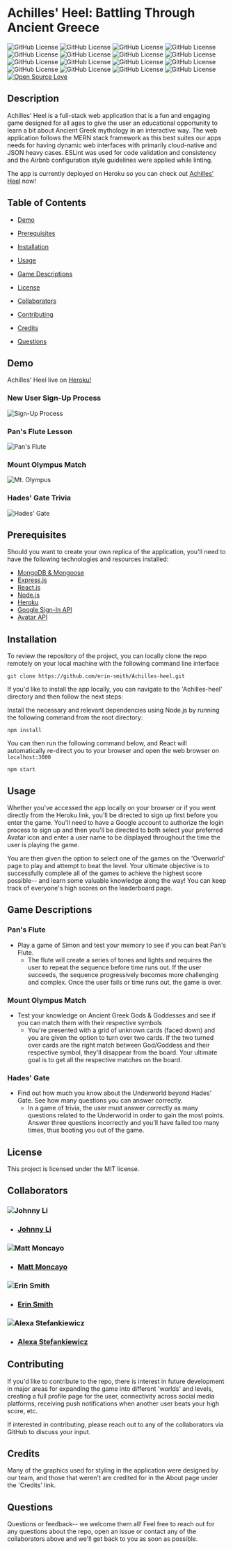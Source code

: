 # Achilles' Heel: Battling Through Ancient Greece
![GitHub License](https://img.shields.io/travis/erin-smith/Achilles-heel) ![GitHub License](https://img.shields.io/github/commit-activity/m/erin-smith/Achilles-heel) ![GitHub License](https://img.shields.io/npm/l/express) ![GitHub License](https://img.shields.io/github/repo-size/erin-smith/Achilles-heel) ![GitHub License](https://img.shields.io/github/issues-raw/erin-smith/Achilles-heel) ![GitHub License](https://img.shields.io/github/issues-closed-raw/erin-smith/Achilles-heel) ![GitHub License](https://img.shields.io/github/package-json/dependency-version/erin-smith/Achilles-heel/mongodb) ![GitHub License](https://img.shields.io/github/package-json/dependency-version/erin-smith/Achilles-heel/mongoose) ![GitHub License](https://img.shields.io/github/package-json/dependency-version/erin-smith/Achilles-heel/axios) ![GitHub License](https://img.shields.io/github/package-json/dependency-version/erin-smith/Achilles-heel/concurrently) ![GitHub License](https://img.shields.io/github/package-json/dependency-version/erin-smith/Achilles-heel/eslint-config-airbnb) ![GitHub License](https://img.shields.io/github/package-json/dependency-version/erin-smith/Achilles-heel/express) ![GitHub License](https://img.shields.io/github/followers/alexastef?style=social) ![GitHub License](https://img.shields.io/github/followers/reptile18?style=social) ![GitHub License](https://img.shields.io/github/followers/mmoncayo?style=social) ![GitHub License](https://img.shields.io/github/followers/erin-smith?style=social) [![Open Source Love](https://badges.frapsoft.com/os/v1/open-source.svg?v=103)](https://github.com/ellerbrock/open-source-badges/)


## Description

Achilles' Heel is a full-stack web application that is a fun and engaging game designed for all ages to give the user an educational opportunity to learn a bit about Ancient Greek mythology in an interactive way. The web application follows the MERN stack framework as this best suites our apps needs for having dynamic web interfaces with primarily cloud-native and JSON heavy cases. ESLint was used for code validation and consistency and the Airbnb configuration style guidelines were applied while linting. 


The app is currently deployed on Heroku so you can check out [Achilles' Heel](https://achilles-heel.herokuapp.com/) now!


## Table of Contents 

* [Demo](#demo)

* [Prerequisites](#prerequisites)

* [Installation](#installation)

* [Usage](#usage)

* [Game Descriptions](#game-descriptions)

* [License](#license)

* [Collaborators](#collaborators)

* [Contributing](#contributing)

* [Credits](#credits)
​
* [Questions](#questions)

## Demo

Achilles' Heel live on [Heroku!](https://achilles-heel.herokuapp.com/)

### New User Sign-Up Process
![Sign-Up Process]()

### Pan's Flute Lesson
![Pan's Flute]()

### Mount Olympus Match
![Mt. Olympus]()

### Hades' Gate Trivia 
![Hades' Gate]()


## Prerequisites

Should you want to create your own replica of the application, you'll need to have the following technologies and resources installed:

* [MongoDB & Mongoose](https://www.mongodb.com/)
* [Express.js](https://expressjs.com/)
* [React.js](https://reactjs.org/)
* [Node.js](https://nodejs.dev/)
* [Heroku](https://dashboard.heroku.com/)
* [Google Sign-In API](https://developers.google.com/identity/sign-in/web/sign-in)
* [Avatar API](https://avatars.dicebear.com/)

## Installation

To review the repository of the project, you can locally clone the repo remotely on your local machine with the following command line interface

```
git clone https://github.com/erin-smith/Achilles-heel.git
```

If you'd like to install the app locally, you can navigate to the 'Achilles-heel' directory and then follow the next steps:

Install the necessary and relevant dependencies using Node.js by running the following command from the root directory:

```
npm install
```

You can then run the following command below, and React will automatically re-direct you to your browser and open the web browser on ```localhost:3000```

```
npm start
```

## Usage

Whether you've accessed the app locally on your browser or if you went directly from the Heroku link, you'll be directed to sign up first before you enter the game. You'll need to have a Google account to authorize the login process to sign up and then you'll be directed to both select your preferred Avatar icon and enter a user name to be displayed throughout the time the user is playing the game.

You are then given the option to select one of the games on the 'Overworld' page to play and attempt to beat the level. Your ultimate objective is to successfully complete all of the games to achieve the highest score possible-- and learn some valuable knowledge along the way! You can keep track of everyone's high scores on the leaderboard page. 

## Game Descriptions 

### Pan's Flute
  * Play a game of Simon and test your memory to see if you can beat Pan's Flute. 
    * The flute will create a series of tones and lights and requires the user to repeat the sequence before time runs      out. If the user succeeds, the sequence progressively becomes more challenging and complex. Once the user fails or    time runs out, the game is over.


### Mount Olympus Match
  * Test your knowledge on Ancient Greek Gods & Goddesses and see if you can match them with their respective symbols
    * You're presented with a grid of unknown cards (faced down) and you are given the option to turn over two cards. If    the two turned over cards are the right match between God/Goddess and their respective symbol, they'll disappear      from the board. Your ultimate goal is to get all the respective matches on the board.


### Hades' Gate
  * Find out how much you know about the Underworld beyond Hades' Gate. See how many questions you can answer correctly.
    * In a game of trivia, the user must answer correctly as many questions related to the Underworld in order to gain      the most points. Answer three questions incorrectly and you'll have failed too many times, thus booting you out of    the game.


## License

This project is licensed under the MIT license.

## Collaborators

### ![Johnny Li](https://avatars.githubusercontent.com/reptile18?size=200)
* ### [Johnny Li](https://github.com/reptile18)
### ![Matt Moncayo](https://avatars.githubusercontent.com/mmoncayo?size=200)
* ### [Matt Moncayo](https://github.com/mmoncayo)
### ![Erin Smith](https://avatars.githubusercontent.com/erin-smith?size=200)
* ### [Erin Smith](https://github.com/erin-smith)
### ![Alexa Stefankiewicz](https://avatars.githubusercontent.com/alexastef?size=200)
* ### [Alexa Stefankiewicz](https://github.com/alexastef)

## Contributing

If you'd like to contribute to the repo, there is interest in future development in major areas for expanding the game into different 'worlds' and levels, creating a full profile page for the user, connectivity across social media platforms, receiving push notifications when another user beats your high score, etc.

If interested in contributing, please reach out to any of the collaborators via GitHub to discuss your input.

## Credits

Many of the graphics used for styling in the application were designed by our team, and those that weren't are credited for in the About page under the 'Credits' link. 

## Questions

Questions or feedback-- we welcome them all! Feel free to reach out for any questions about the repo, open an issue or contact any of the collaborators above and we'll get back to you as soon as possible.

